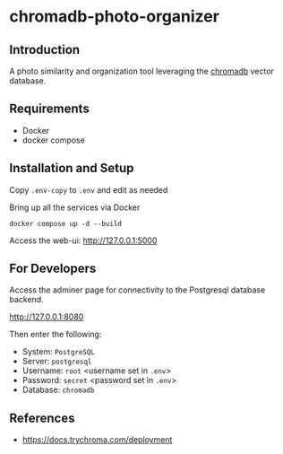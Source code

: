 # chromadb-photo-organizer

## Introduction

A photo similarity and organization tool leveraging the [chromadb](https://trychroma.com) vector database.

## Requirements

* Docker
* docker compose

## Installation and Setup

Copy `.env-copy` to `.env` and edit as needed

Bring up all the services via Docker

```shell
docker compose up -d --build
```

Access the web-ui: http://127.0.0.1:5000

## For Developers

Access the adminer page for connectivity to the Postgresql database backend.

http://127.0.0.1:8080

Then enter the following:

* System: `PostgreSQL`
* Server: `postgresql`
* Username: `root` <username set in `.env`>
* Password: `secret` <password set in `.env`>
* Database: `chromadb`

## References

* https://docs.trychroma.com/deployment
